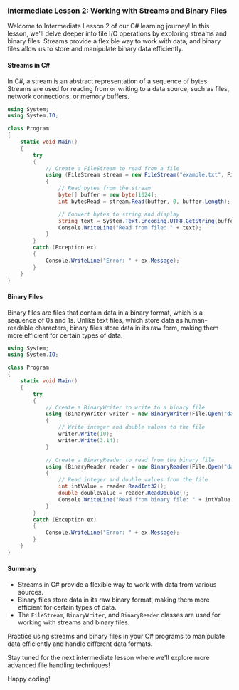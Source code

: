 ### Intermediate Lesson 2: Working with Streams and Binary Files

Welcome to Intermediate Lesson 2 of our C# learning journey! In this lesson, we'll delve deeper into file I/O operations by exploring streams and binary files. Streams provide a flexible way to work with data, and binary files allow us to store and manipulate binary data efficiently.

#### Streams in C#

In C#, a stream is an abstract representation of a sequence of bytes. Streams are used for reading from or writing to a data source, such as files, network connections, or memory buffers.

```csharp
using System;
using System.IO;

class Program
{
    static void Main()
    {
        try
        {
            // Create a FileStream to read from a file
            using (FileStream stream = new FileStream("example.txt", FileMode.Open))
            {
                // Read bytes from the stream
                byte[] buffer = new byte[1024];
                int bytesRead = stream.Read(buffer, 0, buffer.Length);

                // Convert bytes to string and display
                string text = System.Text.Encoding.UTF8.GetString(buffer, 0, bytesRead);
                Console.WriteLine("Read from file: " + text);
            }
        }
        catch (Exception ex)
        {
            Console.WriteLine("Error: " + ex.Message);
        }
    }
}
```

#### Binary Files

Binary files are files that contain data in a binary format, which is a sequence of 0s and 1s. Unlike text files, which store data as human-readable characters, binary files store data in its raw form, making them more efficient for certain types of data.

```csharp
using System;
using System.IO;

class Program
{
    static void Main()
    {
        try
        {
            // Create a BinaryWriter to write to a binary file
            using (BinaryWriter writer = new BinaryWriter(File.Open("data.bin", FileMode.Create)))
            {
                // Write integer and double values to the file
                writer.Write(10);
                writer.Write(3.14);
            }

            // Create a BinaryReader to read from the binary file
            using (BinaryReader reader = new BinaryReader(File.Open("data.bin", FileMode.Open)))
            {
                // Read integer and double values from the file
                int intValue = reader.ReadInt32();
                double doubleValue = reader.ReadDouble();
                Console.WriteLine("Read from binary file: " + intValue + ", " + doubleValue);
            }
        }
        catch (Exception ex)
        {
            Console.WriteLine("Error: " + ex.Message);
        }
    }
}
```

#### Summary

- Streams in C# provide a flexible way to work with data from various sources.
- Binary files store data in its raw binary format, making them more efficient for certain types of data.
- The `FileStream`, `BinaryWriter`, and `BinaryReader` classes are used for working with streams and binary files.

Practice using streams and binary files in your C# programs to manipulate data efficiently and handle different data formats.

Stay tuned for the next intermediate lesson where we'll explore more advanced file handling techniques!

Happy coding!
